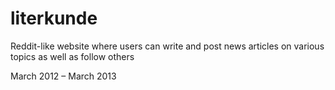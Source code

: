 # literkunde
Reddit-like website where users can write and post news articles on various topics as well as follow others

March 2012 – March 2013
